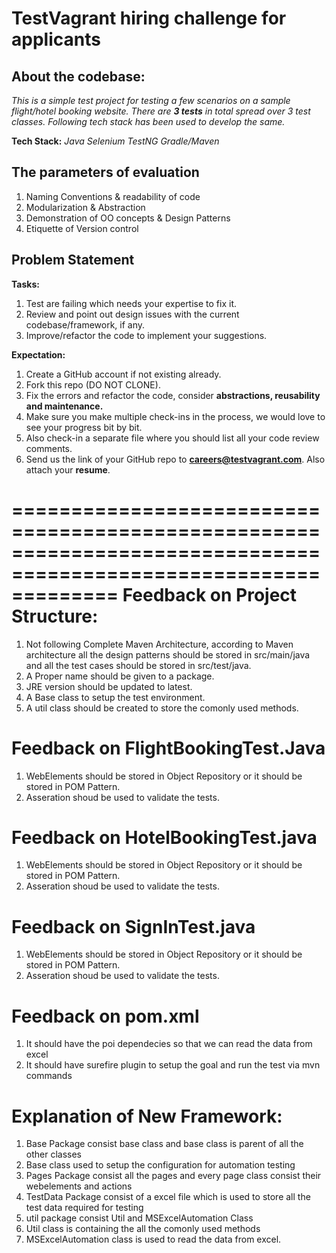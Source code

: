 # TestVagrant hiring challenge for applicants 

About the codebase:
---------------------------------
*This is a simple test project for testing a few scenarios on a sample flight/hotel booking website. There are **3 tests** in total spread over 3 test classes. Following tech stack has been used to develop the same.*

**Tech Stack:** *Java*  *Selenium* *TestNG*  *Gradle/Maven*

**The parameters of evaluation**
----------------------------------
1. Naming Conventions & readability of code
2. Modularization & Abstraction
3. Demonstration of OO concepts & Design Patterns
4. Etiquette of Version control

Problem Statement
----------------------------------
**Tasks:**

1. Test are failing which needs your expertise to fix it.
2. Review and point out design issues with the current codebase/framework, if any.
3. Improve/refactor the code to implement your suggestions.

**Expectation:**
1. Create a GitHub account if not existing already.
2. Fork this repo (DO NOT CLONE).
3. Fix the errors and refactor the code, consider **abstractions, reusability and maintenance.**
4. Make sure you make multiple check-ins in the process, we would love to see your progress bit by bit.
5. Also check-in a separate file where you should list all your code review comments.
6. Send us the link of your GitHub repo to **careers@testvagrant.com**. Also attach your **resume**.

=================================================================================================================
Feedback on Project Structure:
========================================================
1. Not following Complete Maven Architecture, according to Maven architecture all the design patterns should be stored in src/main/java and all the test cases should be stored in src/test/java. 
2. A Proper name should be given to a package. 
3. JRE version should be updated to latest.
4. A Base class to setup the test environment.  
5. A util class should be created to store the comonly used methods. 


Feedback on FlightBookingTest.Java
=========================================================
1. WebElements should be stored in Object Repository or it should be stored in POM Pattern. 
2. Asseration shoud be used to validate the tests. 


Feedback on HotelBookingTest.java
=========================================================
1. WebElements should be stored in Object Repository or it should be stored in POM Pattern. 
2. Asseration shoud be used to validate the tests. 

Feedback on SignInTest.java	
=========================================================
1. WebElements should be stored in Object Repository or it should be stored in POM Pattern. 
2. Asseration shoud be used to validate the tests. 


Feedback on pom.xml
=========================================================
1. It should have the poi dependecies so that we can read the data from excel
2. It should have surefire plugin to setup the goal and run the test via mvn commands

Explanation of New Framework:
=========================================================
1. Base Package consist base class and base class is parent of all the other classes
2. Base class used to setup the configuration for automation testing
3. Pages Package consist all the pages and every page class consist their webelements and actions
4. TestData Package consist of a excel file which is used to store all the test data required for testing
5. util package consist Util and MSExcelAutomation Class
6. Util class is containing the all the comonly used methods
7. MSExcelAutomation class is used to read the data from excel.
